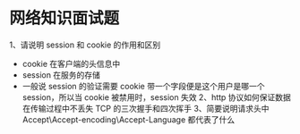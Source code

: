 # 网络知识面试题

1、请说明 session 和 cookie 的作用和区别

+ cookie 在客户端的头信息中
+ session 在服务的存储
+ 一般说 session 的验证需要 cookie 带一个字段便是这个用户是哪一个 session，所以当 cookie 被禁用时，session 失效
2、http 协议如何保证数据在传输过程中不丢失
TCP 的三次握手和四次挥手
3、简要说明请求头中 Accept\Accept-encoding\Accept-Language 都代表了什么